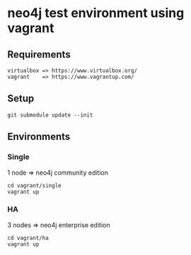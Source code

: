 # neo4j test environment using vagrant

## Requirements

	virtualbox => https://www.virtualbox.org/
	vagrant    => https://www.vagrantup.com/

## Setup

	git submodule update --init

## Environments

### Single
1 node => neo4j community edition

	cd vagrant/single
	vagrant up

### HA
3 nodes => neo4j enterprise edition

	cd vagrant/ha
	vagrant up
